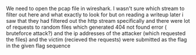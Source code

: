 We need to open the pcap file in wireshark. I wasn't sure which stream to filter out here and what exactly to look for but on reading a writeup later i saw that they 
had filtered out the http stream specifically and there were lot of requests to random files which generated 404 not found error ( bruteforce attack?) and the
ip addresses of the attacker (which requested the files) and the victim (recieved the requests) were submitted as the flag in the given flag sequence
